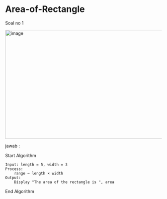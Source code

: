 # Area-of-Rectangle
Soal no 1

<img width="716" height="349" alt="image" src="https://github.com/user-attachments/assets/e30000b1-481c-4928-a465-7116e9ae064f" />

jawab :

  Start Algorithm
  
    Input: length = 5, width = 3
    Process:
        range ← length × width
    Output:
        Display "The area of the rectangle is ", area
        
   End Algorithm
